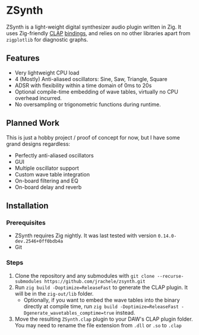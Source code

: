 # ZSynth

ZSynth is a light-weight digital synthesizer audio plugin written in Zig.
It uses
Zig-friendly [CLAP](https://github.com/free-audio/clap) [bindings](https://git.sr.ht/~interpunct/clap-zig-bindings), and
relies on no other libraries apart from `zigplotlib` for diagnostic graphs.

## Features

- Very lightweight CPU load
- 4 (Mostly) Anti-aliased oscillators: Sine, Saw, Triangle, Square
- ADSR with flexibility within a time domain of 0ms to 20s
- Optional compile-time embedding of wave tables, virtually no CPU overhead incurred.
- No oversampling or trigonometric functions during runtime.

## Planned Work

This is just a hobby project / proof of concept for now, but I have some grand designs regardless:

- Perfectly anti-aliased oscillators
- GUI
- Multiple oscillator support
- Custom wave table integration
- On-board filtering and EQ
- On-board delay and reverb

## Installation

### Prerequisites

- ZSynth requires Zig nightly. It was last tested with version `0.14.0-dev.2546+0ff0bdb4a`
- Git

### Steps

1. Clone the repository and any submodules with `git clone --recurse-submodules https://github.com/jrachele/zsynth.git`
2. Run `zig build -Doptimize=ReleaseFast` to generate the CLAP plugin. It will be in the `zig-out/lib` folder.
    - Optionally, if you want to embed the wave tables into the binary directly at compile time, run
      `zig build -Doptimize=ReleaseFast -Dgenerate_wavetables_comptime=true` instead.
3. Move the resulting `ZSynth.clap` plugin to your DAW's CLAP plugin folder. You may need to rename the file extension
   from `.dll` or `.so` to `.clap`


